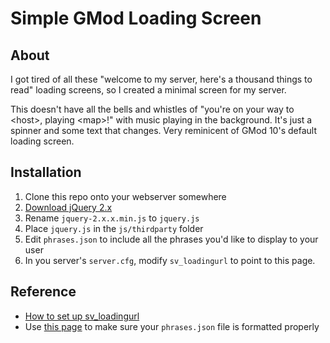 # Simple GMod Loading Screen

## About

I got tired of all these "welcome to my server, here's a thousand things to read" loading screens, so I created a minimal screen for my server.

This doesn't have all the bells and whistles of "you're on your way to \<host\>, playing \<map\>!" with music playing in the background. It's just a spinner and some text that changes. Very reminicent of GMod 10's default loading screen.

## Installation

1. Clone this repo onto your webserver somewhere 
2. [Download jQuery 2.x][1]
3. Rename `jquery-2.x.x.min.js` to `jquery.js`
4. Place `jquery.js` in the `js/thirdparty` folder
5. Edit `phrases.json` to include all the phrases you'd like to display to your user
6. In you server's `server.cfg`, modify `sv_loadingurl` to point to this page.

## Reference

- [How to set up sv_loadingurl][2]
- Use [this page][3] to make sure your `phrases.json` file is formatted properly

[1]: https://jquery.com/download/#jquery-2-x
[2]: https://wiki.garrysmod.com/page/Loading_URL
[3]: http://jsonlint.com/
